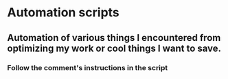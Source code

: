 # Automation scripts
## Automation of various things I encountered from optimizing my work or cool things I want to save.
### Follow the comment's instructions in the script


